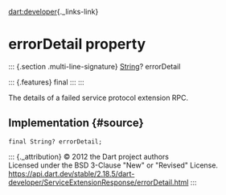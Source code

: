 [dart:developer](../../dart-developer/dart-developer-library){._links-link}

errorDetail property
====================

::: {.section .multi-line-signature}
[String](../../dart-core/string-class)? errorDetail

::: {.features}
final
:::
:::

The details of a failed service protocol extension RPC.

Implementation {#source}
--------------

``` {.language-dart data-language="dart"}
final String? errorDetail;
```

::: {._attribution}
© 2012 the Dart project authors\
Licensed under the BSD 3-Clause \"New\" or \"Revised\" License.\
<https://api.dart.dev/stable/2.18.5/dart-developer/ServiceExtensionResponse/errorDetail.html>
:::

